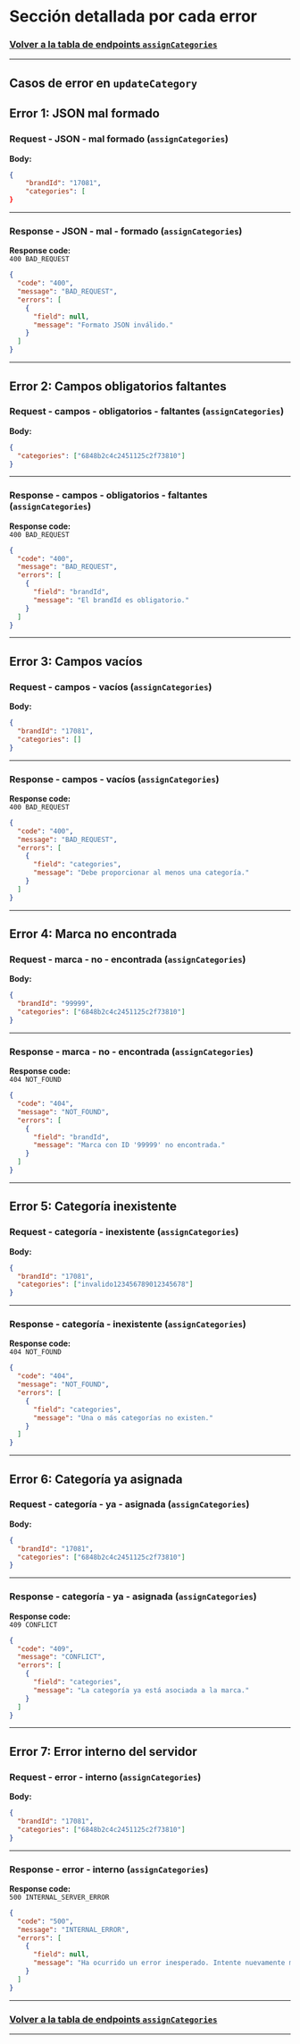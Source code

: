 # Sección detallada por cada error

### [Volver a la tabla de endpoints `assignCategories`](service-documentation-endpoints-assign-category.md#table-error-assign-categories)

---

## Casos de error en `updateCategory`

## Error 1: JSON mal formado

<a name="request-json-mal-formado-assign-categories"></a>

### Request - JSON - mal formado (`assignCategories`)

**Body:**

```json
{
    "brandId": "17081",
    "categories": [
}
```

---

<a name="response-json-mal-formado-assign-categories"></a>

### Response - JSON - mal - formado (`assignCategories`)

**Response code:**  
`400 BAD_REQUEST`

```json
{
  "code": "400",
  "message": "BAD_REQUEST",
  "errors": [
    {
      "field": null,
      "message": "Formato JSON inválido."
    }
  ]
}
```

---

## Error 2: Campos obligatorios faltantes

<a name="request-campos-obligatorios-faltantes-assign-categories"></a>

### Request - campos - obligatorios - faltantes (`assignCategories`)

**Body:**

```json
{
  "categories": ["6848b2c4c2451125c2f73810"]
}
```

---

<a name="response-campos-obligatorios-faltantes-assign-categories"></a>

### Response - campos - obligatorios - faltantes (`assignCategories`)

**Response code:**  
`400 BAD_REQUEST`

```json
{
  "code": "400",
  "message": "BAD_REQUEST",
  "errors": [
    {
      "field": "brandId",
      "message": "El brandId es obligatorio."
    }
  ]
}
```

---

## Error 3: Campos vacíos

<a name="request-campos-vacíos-assign-categories"></a>

### Request - campos - vacíos (`assignCategories`)

**Body:**

```json
{
  "brandId": "17081",
  "categories": []
}
```

---

### Response - campos - vacíos (`assignCategories`)

<a name="response-campos-vacíos-assign-categories"></a>

**Response code:**  
`400 BAD_REQUEST`

```json
{
  "code": "400",
  "message": "BAD_REQUEST",
  "errors": [
    {
      "field": "categories",
      "message": "Debe proporcionar al menos una categoría."
    }
  ]
}
```

---

## Error 4: Marca no encontrada

<a name="request-marca-no-encontrada-assign-categories"></a>

### Request - marca - no - encontrada (`assignCategories`)

**Body:**

```json
{
  "brandId": "99999",
  "categories": ["6848b2c4c2451125c2f73810"]
}
```

---

<a name="response-marca-no-encontrada-assign-categories"></a>

### Response - marca - no - encontrada (`assignCategories`)

**Response code:**  
`404 NOT_FOUND`

```json
{
  "code": "404",
  "message": "NOT_FOUND",
  "errors": [
    {
      "field": "brandId",
      "message": "Marca con ID '99999' no encontrada."
    }
  ]
}
```

---

## Error 5: Categoría inexistente

<a name="request-categoría-inexistente-assign-categories"></a>

### Request - categoría - inexistente (`assignCategories`)

**Body:**

```json
{
  "brandId": "17081",
  "categories": ["invalido123456789012345678"]
}
```

---

<a name="response-categoría-inexistente-assign-categories"></a>

### Response - categoría - inexistente (`assignCategories`)

**Response code:**  
`404 NOT_FOUND`

```json
{
  "code": "404",
  "message": "NOT_FOUND",
  "errors": [
    {
      "field": "categories",
      "message": "Una o más categorías no existen."
    }
  ]
}
```

---

## Error 6: Categoría ya asignada

<a name="request-categoría-ya-asignada-assign-categories"></a>

### Request - categoría - ya - asignada (`assignCategories`)

**Body:**

```json
{
  "brandId": "17081",
  "categories": ["6848b2c4c2451125c2f73810"]
}
```

---

<a name="response-categoría-ya-asignada-assign-categories"></a>

### Response - categoría - ya - asignada (`assignCategories`)

**Response code:**  
`409 CONFLICT`

```json
{
  "code": "409",
  "message": "CONFLICT",
  "errors": [
    {
      "field": "categories",
      "message": "La categoría ya está asociada a la marca."
    }
  ]
}
```

---

## Error 7: Error interno del servidor

<a name="request-error-interno-assign-categories"></a>

### Request - error - interno (`assignCategories`)

**Body:**

```json
{
  "brandId": "17081",
  "categories": ["6848b2c4c2451125c2f73810"]
}
```

---

<a name="response-error-interno-assign-categories"></a>

### Response - error - interno (`assignCategories`)

**Response code:**  
`500 INTERNAL_SERVER_ERROR`

```json
{
  "code": "500",
  "message": "INTERNAL_ERROR",
  "errors": [
    {
      "field": null,
      "message": "Ha ocurrido un error inesperado. Intente nuevamente más tarde."
    }
  ]
}
```

---

### [Volver a la tabla de endpoints `assignCategories`](service-documentation-endpoints-assign-category.md#table-error-assign-categories)

---
